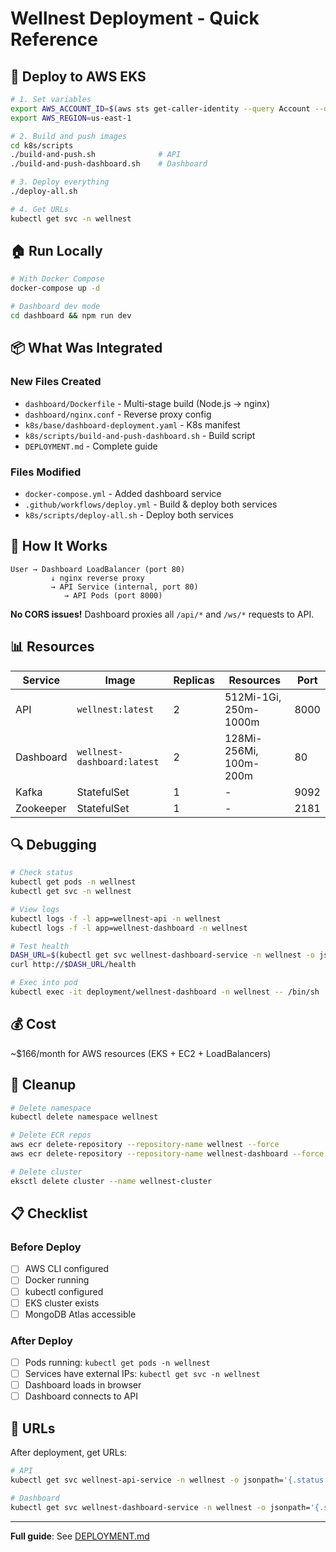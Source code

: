 # Wellnest Deployment - Quick Reference

## 🚀 Deploy to AWS EKS

```bash
# 1. Set variables
export AWS_ACCOUNT_ID=$(aws sts get-caller-identity --query Account --output text)
export AWS_REGION=us-east-1

# 2. Build and push images
cd k8s/scripts
./build-and-push.sh              # API
./build-and-push-dashboard.sh    # Dashboard

# 3. Deploy everything
./deploy-all.sh

# 4. Get URLs
kubectl get svc -n wellnest
```

## 🏠 Run Locally

```bash
# With Docker Compose
docker-compose up -d

# Dashboard dev mode
cd dashboard && npm run dev
```

## 📦 What Was Integrated

### New Files Created
- `dashboard/Dockerfile` - Multi-stage build (Node.js → nginx)
- `dashboard/nginx.conf` - Reverse proxy config
- `k8s/base/dashboard-deployment.yaml` - K8s manifest
- `k8s/scripts/build-and-push-dashboard.sh` - Build script
- `DEPLOYMENT.md` - Complete guide

### Files Modified
- `docker-compose.yml` - Added dashboard service
- `.github/workflows/deploy.yml` - Build & deploy both services
- `k8s/scripts/deploy-all.sh` - Deploy both services

## 🔌 How It Works

```
User → Dashboard LoadBalancer (port 80)
         ↓ nginx reverse proxy
         → API Service (internal, port 80)
            → API Pods (port 8000)
```

**No CORS issues!** Dashboard proxies all `/api/*` and `/ws/*` requests to API.

## 📊 Resources

| Service | Image | Replicas | Resources | Port |
|---------|-------|----------|-----------|------|
| API | `wellnest:latest` | 2 | 512Mi-1Gi, 250m-1000m | 8000 |
| Dashboard | `wellnest-dashboard:latest` | 2 | 128Mi-256Mi, 100m-200m | 80 |
| Kafka | StatefulSet | 1 | - | 9092 |
| Zookeeper | StatefulSet | 1 | - | 2181 |

## 🔍 Debugging

```bash
# Check status
kubectl get pods -n wellnest
kubectl get svc -n wellnest

# View logs
kubectl logs -f -l app=wellnest-api -n wellnest
kubectl logs -f -l app=wellnest-dashboard -n wellnest

# Test health
DASH_URL=$(kubectl get svc wellnest-dashboard-service -n wellnest -o jsonpath='{.status.loadBalancer.ingress[0].hostname}')
curl http://$DASH_URL/health

# Exec into pod
kubectl exec -it deployment/wellnest-dashboard -n wellnest -- /bin/sh
```

## 💰 Cost

~$166/month for AWS resources (EKS + EC2 + LoadBalancers)

## 🧹 Cleanup

```bash
# Delete namespace
kubectl delete namespace wellnest

# Delete ECR repos
aws ecr delete-repository --repository-name wellnest --force
aws ecr delete-repository --repository-name wellnest-dashboard --force

# Delete cluster
eksctl delete cluster --name wellnest-cluster
```

## 📋 Checklist

### Before Deploy
- [ ] AWS CLI configured
- [ ] Docker running
- [ ] kubectl configured
- [ ] EKS cluster exists
- [ ] MongoDB Atlas accessible

### After Deploy
- [ ] Pods running: `kubectl get pods -n wellnest`
- [ ] Services have external IPs: `kubectl get svc -n wellnest`
- [ ] Dashboard loads in browser
- [ ] Dashboard connects to API

## 🔗 URLs

After deployment, get URLs:
```bash
# API
kubectl get svc wellnest-api-service -n wellnest -o jsonpath='{.status.loadBalancer.ingress[0].hostname}'

# Dashboard
kubectl get svc wellnest-dashboard-service -n wellnest -o jsonpath='{.status.loadBalancer.ingress[0].hostname}'
```

---

**Full guide**: See [DEPLOYMENT.md](DEPLOYMENT.md)
